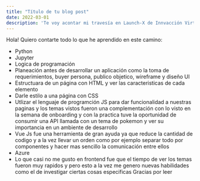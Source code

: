 ```yaml
---
title: "Título de tu blog post"
date: 2022-03-01
description: 'Te voy acontar mi travesía en Launch-X de Innvacción Virtual'
---
```


Hola! Quiero contarte todo lo que he aprendido en este camino:

- Python
- Jupyter
- Logica de programación
- Planeación antes de desarrollar un aplicación como la toma de requerimientos, buyer persona, publico objetico, wireframe y diseño UI
- Estructuara de un página con HTML y ver las caracteristicas de cada elemento
- Darle estilo a una página con CSS 
- Utlizar el lenguaje de programción JS para dar funcionalidad a nuestras paginas y los temas vistos fueron una complementación
 con lo visto en la semana de onboarding y con la practica tuve la oportunidad de consumir una API llamada con un tema de pokemon y ver su importancia en un ambiente de desarrollo
- Vue Js fue una herramienta de gran ayuda ya que reduce la cantidad de codigo y a la vez llevar un orden como por ejemplo separar todo por componentes y hacer mas sencillo la comunicación entre ellos
- Azure
- Lo que casi no me gusto en frontend fue que el tiempo de ver los temas fueron muy rapidos y pero esto a la vez me genero nuevas habilidades como el de investigar ciertas cosas especificas 
Gracias por leer
